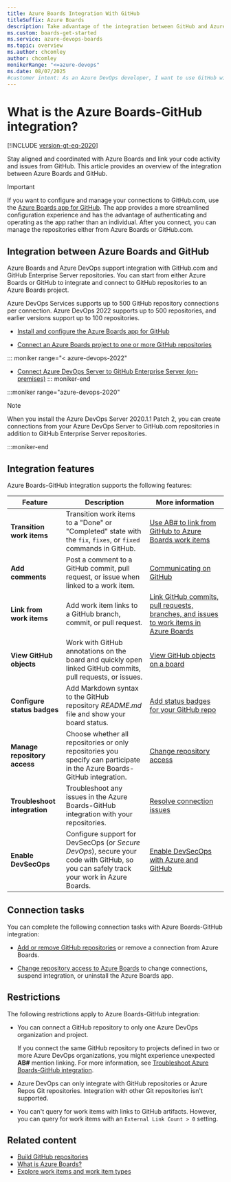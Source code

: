 ```yaml
---
title: Azure Boards Integration With GitHub 
titleSuffix: Azure Boards
description: Take advantage of the integration between GitHub and Azure Boards, manage code in GitHub and link to GitHub commits, pull requests, and issues in Azure Boards.
ms.custom: boards-get-started 
ms.service: azure-devops-boards
ms.topic: overview
ms.author: chcomley
author: chcomley
monikerRange: "<=azure-devops"
ms.date: 08/07/2025
#customer intent: As an Azure DevOps developer, I want to use GitHub with Azure Boards, so I can manage code in GitHub and link to GitHub commits, pull requests, and issues in Azure Boards.
---
```


# What is the Azure Boards-GitHub integration?

[!INCLUDE [version-gt-eq-2020](../../includes/version-gt-eq-2020.md)]

Stay aligned and coordinated with Azure Boards and link your code activity and issues from GitHub. This article provides an overview of the integration between Azure Boards and GitHub.

> [!IMPORTANT]   
> If you want to configure and manage your connections to GitHub.com, use the [Azure Boards app for GitHub](install-github-app.md). The app provides a more streamlined configuration experience and has the advantage of authenticating and operating as the app rather than an individual. After you connect, you can manage the repositories either from Azure Boards or GitHub.com.

## Integration between Azure Boards and GitHub

Azure Boards and Azure DevOps support integration with GitHub.com and GitHub Enterprise Server repositories. You can start from either Azure Boards or GitHub to integrate and connect to GitHub repositories to an Azure Boards project. 

Azure DevOps Services supports up to 500 GitHub repository connections per connection. Azure DevOps 2022 supports up to 500 repositories, and earlier versions support up to 100 repositories.

- [Install and configure the Azure Boards app for GitHub](install-github-app.md)

- [Connect an Azure Boards project to one or more GitHub repositories](connect-to-github.md)

::: moniker range="< azure-devops-2022"
- [Connect Azure DevOps Server to GitHub Enterprise Server (on-premises)](connect-on-premises-to-github.md)
::: moniker-end

:::moniker range="azure-devops-2020"

> [!NOTE]   
> When you install the Azure DevOps Server 2020.1.1 Patch 2, you can create connections from your Azure DevOps Server to GitHub.com repositories in addition to GitHub Enterprise Server repositories.

:::moniker-end

## Integration features

Azure Boards-GitHub integration supports the following features:

| Feature | Description | More information |
|---------|-------------|------------------|
| **Transition work items** | Transition work items to a "Done" or "Completed" state with the `fix`, `fixes`, or `fixed` commands in GitHub. | [Use AB# to link from GitHub to Azure Boards work items](link-to-from-github.md#use-ab-to-link-from-github-to-azure-boards-work-items) |
| **Add comments** | Post a comment to a GitHub commit, pull request, or issue when linked to a work item. | [Communicating on GitHub](https://docs.github.com/get-started/using-github/communicating-on-github) | 
| **Link from work items** | Add work item links to a GitHub branch, commit, or pull request. | [Link GitHub commits, pull requests, branches, and issues to work items in Azure Boards](link-to-from-github.md#link-work-item-to-branch-commit-pr) |
| **View GitHub objects** | Work with GitHub annotations on the board and quickly open linked GitHub commits, pull requests, or issues. | [View GitHub objects on a board](link-to-from-github.md#view-github-objects-on-board) |
| **Configure status badges** | Add Markdown syntax to the GitHub repository _README.md_ file and show your board status. | [Add status badges for your GitHub repo](configure-status-badges.md) |
| **Manage repository access** | Choose whether all repositories or only repositories you specify can participate in the Azure Boards-GitHub integration. | [Change repository access](install-github-app.md#change-repository-access) |
| **Troubleshoot integration** | Troubleshoot any issues in the Azure Boards-GitHub integration with your repositories. | [Resolve connection issues](connect-to-github.md#resolve-connection-issues) |
| **Enable DevSecOps** | Configure support for DevSecOps (or _Secure DevOps_), secure your code with GitHub, so you can safely track your work in Azure Boards. | [Enable DevSecOps with Azure and GitHub](/devops/devsecops/enable-devsecops-azure-github) |

## Connection tasks 

You can complete the following connection tasks with Azure Boards-GitHub integration:

- [Add or remove GitHub repositories](install-github-app.md#add-or-remove-repositories-or-remove-a-connection-from-azure-boards) or remove a connection from Azure Boards.

- [Change repository access to Azure Boards](install-github-app.md#change-repository-access) to change connections, suspend integration, or uninstall the Azure Boards app.

## Restrictions 

The following restrictions apply to Azure Boards-GitHub integration:

- You can connect a GitHub repository to only one Azure DevOps organization and project.  

   If you connect the same GitHub repository to projects defined in two or more Azure DevOps organizations, you might experience unexpected **AB#** mention linking. For more information, see [Troubleshoot Azure Boards-GitHub integration](connect-to-github.md#resolve-connection-issues). 

- Azure DevOps can only integrate with GitHub repositories or Azure Repos Git repositories. Integration with other Git repositories isn't supported.

- You can't query for work items with links to GitHub artifacts. However, you can query for work items with an `External Link Count > 0` setting.

## Related content

- [Build GitHub repositories](../../pipelines/repos/github.md)
- [What is Azure Boards?](../../boards/get-started/what-is-azure-boards.md)
- [Explore work items and work item types](../work-items/about-work-items.md)
